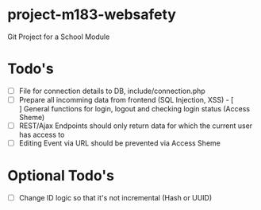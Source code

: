# project-m183-websafety
Git Project for a School Module

# Todo's

- [ ] File for connection details to DB, include/connection.php
- [ ] Prepare all incomming data from frontend (SQL Injection, XSS)
- [ ] General functions for login, logout and checking login status (Access Sheme)
- [ ] REST/Ajax Endpoints should only return data for which the current user has access to
- [ ] Editing Event via URL should be prevented via Access Sheme

# Optional Todo's

- [ ] Change ID logic so that it's not incremental (Hash or UUID)
